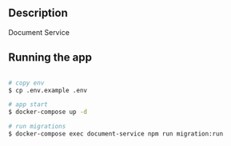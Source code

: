 ## Description

Document Service

## Running the app

```bash

# copy env
$ cp .env.example .env

# app start
$ docker-compose up -d

# run migrations
$ docker-compose exec document-service npm run migration:run
```
